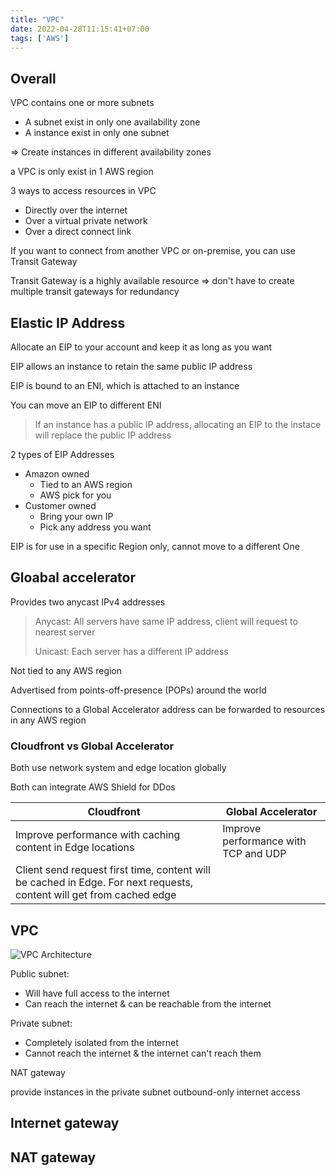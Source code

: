 ```yaml
---
title: "VPC"
date: 2022-04-28T11:15:41+07:00
tags: ['AWS']
---
```

## Overall

VPC contains one or more subnets
- A subnet exist in only one availability zone
- A instance exist in only one subnet

=> Create instances in different availability zones

a VPC is only exist in 1 AWS region

3 ways to access resources in VPC
- Directly over the internet
- Over a virtual private network
- Over a direct connect link

If you want to connect from another VPC or on-premise, you can use Transit Gateway

Transit Gateway is a highly available resource => don't have to create multiple transit gateways for redundancy

## Elastic IP Address

Allocate an EIP to your account and keep it as long as you want

EIP allows an instance to retain the same public IP address

EIP is bound to an ENI, which is attached to an instance

You can move an EIP to different ENI

> If an instance has a public IP address, allocating an EIP to the instace will replace the public IP address

2 types of EIP Addresses
- Amazon owned
    - Tied to an AWS region
    - AWS pick for you
- Customer owned
    - Bring your own IP
    - Pick any address you want

EIP is for use in a specific Region only, cannot move to a different One

## Gloabal accelerator

Provides two anycast IPv4 addresses
> Anycast: All servers have same IP address, client will request to nearest server
>
> Unicast: Each server has a different IP address

Not tied to any AWS region

Advertised from points-off-presence (POPs) around the world

Connections to a Global Accelerator address can be forwarded to resources in any AWS region

### Cloudfront vs Global Accelerator
Both use network system and edge location globally

Both can integrate AWS Shield for DDos

|Cloudfront|Global Accelerator|
|----------|------------------|
|Improve performance with caching content in Edge locations| Improve performance with TCP and UDP||
|Client send request first time, content will be cached in Edge. For next requests, content will get from cached edge||


## VPC
![VPC Architecture](/vpc_architecture.png)

Public subnet:
* Will have full access to the internet
* Can reach the internet & can be reachable from the internet

Private subnet:
* Completely isolated from the internet
* Cannot reach the internet & the internet can't reach them

NAT gateway

provide instances in the private subnet outbound-only internet access

## Internet gateway

## NAT gateway


